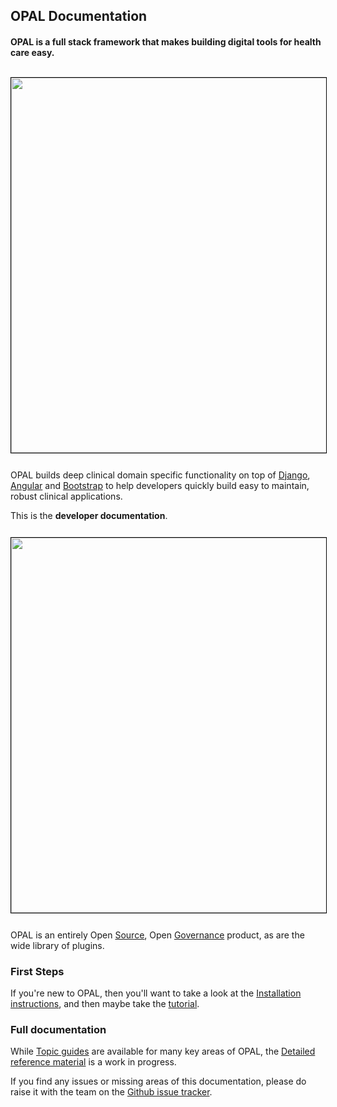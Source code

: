 ## OPAL Documentation

#### OPAL is a full stack framework that makes building digital tools for health care easy.

<img src="/img/clinical.advice.png" width="600px;" style="margin: 12px auto; border: 1px solid black;"/>

OPAL builds deep clinical domain specific functionality on top of
[Django](https://djangoproject.com/), [Angular](https://angularjs.org/)
and [Bootstrap](http://getbootstrap.com/) to help developers quickly build easy to maintain,
robust clinical applications.

This is the **developer documentation**.

<img src="/img/clinical.advice.png" width="600px;" style="margin: 12px auto; border: 1px solid black;"/>

OPAL is an entirely Open [Source](https://github.com/openhealthcare/opal),
Open [Governance](https://github.com/openhealthcare/opal/issues) product, as are the wide library of plugins.

### First Steps

If you're new to OPAL, then you'll want to take a look at the
[Installation instructions](installation.md), and then maybe take the
[tutorial](tutorial.md).

### Full documentation

While [Topic guides](guides/topic-guides.md) are available for many key areas of OPAL,
the [Detailed reference material](reference/reference_guides.md) is a work in progress.

If you find any issues or missing areas of this documentation, please do raise it with the
team on the [Github issue tracker](https://github.com/openhealthcare/opal/issues).
